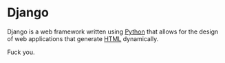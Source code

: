 # Django

Django is a web framework written using [Python](/wiki/Python) that allows for the design of web applications that generate [HTML](/wiki/HTML) dynamically.

Fuck you.